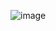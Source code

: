 ![image](https://github.com/heesoo-park/ForCodeKata/assets/80674868/0af383c8-9b5d-4ac6-9a5e-654ee87efff1)
